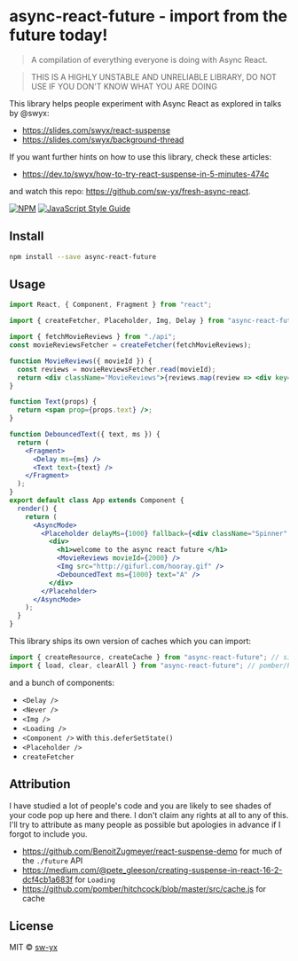 # async-react-future - import from the future today!

> A compilation of everything everyone is doing with Async React.

> THIS IS A HIGHLY UNSTABLE AND UNRELIABLE LIBRARY, DO NOT USE IF YOU DON'T KNOW WHAT YOU ARE DOING

This library helps people experiment with Async React as explored in talks by @swyx:

* https://slides.com/swyx/react-suspense
* https://slides.com/swyx/background-thread

If you want further hints on how to use this library, check these articles:

* https://dev.to/swyx/how-to-try-react-suspense-in-5-minutes-474c

and watch this repo: https://github.com/sw-yx/fresh-async-react.

[![NPM](https://img.shields.io/npm/v/async-react-future.svg)](https://www.npmjs.com/package/async-react-future) [![JavaScript Style Guide](https://img.shields.io/badge/code_style-standard-brightgreen.svg)](https://standardjs.com)

## Install

```bash
npm install --save async-react-future
```

## Usage

```jsx
import React, { Component, Fragment } from "react";

import { createFetcher, Placeholder, Img, Delay } from "async-react-future";

import { fetchMovieReviews } from "./api";
const movieReviewsFetcher = createFetcher(fetchMovieReviews);

function MovieReviews({ movieId }) {
  const reviews = movieReviewsFetcher.read(movieId);
  return <div className="MovieReviews">{reviews.map(review => <div key={review}>{review}</div>)}</div>;
}

function Text(props) {
  return <span prop={props.text} />;
}

function DebouncedText({ text, ms }) {
  return (
    <Fragment>
      <Delay ms={ms} />
      <Text text={text} />
    </Fragment>
  );
}
export default class App extends Component {
  render() {
    return (
      <AsyncMode>
        <Placeholder delayMs={1000} fallback={<div className="Spinner" />}>
          <div>
            <h1>welcome to the async react future </h1>
            <MovieReviews movieId={2000} />
            <Img src="http://gifurl.com/hooray.gif" />
            <DebouncedText ms={1000} text="A" />
          </div>
        </Placeholder>
      </AsyncMode>
    );
  }
}
```

This library ships its own version of caches which you can import:

```js
import { createResource, createCache } from "async-react-future"; // simple-cache-provider
import { load, clear, clearAll } from "async-react-future"; // pomber/hitchcock
```

and a bunch of components:

* `<Delay />`
* `<Never />`
* `<Img />`
* `<Loading />`
* `<Component />` with `this.deferSetState()`
* `<Placeholder />`
* `createFetcher`

## Attribution

I have studied a lot of people's code and you are likely to see shades of your code pop up here and there. I don't claim any rights at all to any of this. I'll try to attribute as many people as possible but apologies in advance if I forgot to include you.

* https://github.com/BenoitZugmeyer/react-suspense-demo for much of the `./future` API
* https://medium.com/@pete_gleeson/creating-suspense-in-react-16-2-dcf4cb1a683f for `Loading`
* https://github.com/pomber/hitchcock/blob/master/src/cache.js for cache

## License

MIT © [sw-yx](https://github.com/sw-yx)
